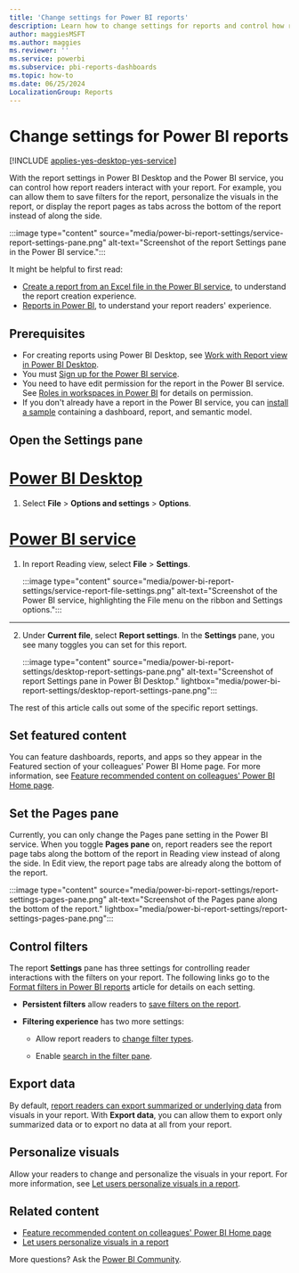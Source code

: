 ```yaml
---
title: 'Change settings for Power BI reports'
description: Learn how to change settings for reports and control how report readers interact with your reports in Power BI Desktop and the Power BI service.
author: maggiesMSFT
ms.author: maggies
ms.reviewer: ''
ms.service: powerbi
ms.subservice: pbi-reports-dashboards
ms.topic: how-to
ms.date: 06/25/2024
LocalizationGroup: Reports
---
```

# Change settings for Power BI reports

[!INCLUDE [applies-yes-desktop-yes-service](../includes/applies-yes-desktop-yes-service.md)]

With the report settings in Power BI Desktop and the Power BI service, you can control how report readers interact with your report. For example, you can allow them to save filters for the report, personalize the visuals in the report, or display the report pages as tabs across the bottom of the report instead of along the side.

:::image type="content" source="media/power-bi-report-settings/service-report-settings-pane.png" alt-text="Screenshot of the report Settings pane in the Power BI service.":::

It might be helpful to first read:

- [Create a report from an Excel file in the Power BI service](service-report-create-new.md), to understand the report creation experience.
- [Reports in Power BI](../consumer/end-user-reports.md), to understand your report readers' experience.

## Prerequisites

- For creating reports using Power BI Desktop, see [Work with Report view in Power BI Desktop](desktop-report-view.md).
- You must [Sign up for the Power BI service](../fundamentals/service-self-service-signup-for-power-bi.md).
- You need to have edit permission for the report in the Power BI service. See [Roles in workspaces in Power BI](../collaborate-share/service-roles-new-workspaces.md) for details on permission.
- If you don't already have a report in the Power BI service, you can [install a sample](sample-datasets.md#install-built-in-samples) containing a dashboard, report, and semantic model.

## Open the Settings pane

# [Power BI Desktop](#tab/powerbi-desktop)

1. Select **File** > **Options and settings** > **Options**.

# [Power BI service](#tab/powerbi-service)

1. In report Reading view, select **File** > **Settings**.

    :::image type="content" source="media/power-bi-report-settings/service-report-file-settings.png" alt-text="Screenshot of the Power BI service, highlighting the File menu on the ribbon and Settings options.":::

---
2. Under **Current file**, select **Report settings**. In the **Settings** pane, you see many toggles you can set for this report.

    :::image type="content" source="media/power-bi-report-settings/desktop-report-settings-pane.png" alt-text="Screenshot of report Settings pane in Power BI Desktop." lightbox="media/power-bi-report-settings/desktop-report-settings-pane.png":::

The rest of this article calls out some of the specific report settings.

## Set featured content

You can feature dashboards, reports, and apps so they appear in the Featured section of your colleagues' Power BI Home page. For more information, see [Feature recommended content on colleagues' Power BI Home page](../collaborate-share/service-featured-content.md).

## Set the Pages pane

Currently, you can only change the Pages pane setting in the Power BI service. When you toggle **Pages pane** on, report readers see the report page tabs along the bottom of the report in Reading view instead of along the side. In Edit view, the report page tabs are already along the bottom of the report.

:::image type="content" source="media/power-bi-report-settings/report-settings-pages-pane.png" alt-text="Screenshot of the Pages pane along the bottom of the report." lightbox="media/power-bi-report-settings/report-settings-pages-pane.png":::

## Control filters

The report **Settings** pane has three settings for controlling reader interactions with the filters on your report. The following links go to the [Format filters in Power BI reports](power-bi-report-filter.md) article for details on each setting.

- **Persistent filters** allow readers to [save filters on the report](power-bi-report-filter.md#allow-saving-filters).

- **Filtering experience** has two more settings:

  - Allow report readers to [change filter types](power-bi-report-filter.md#restrict-changes-to-filter-type).

  - Enable [search in the filter pane](power-bi-report-filter.md#filters-pane-search).

## Export data

By default, [report readers can export summarized or underlying data](/power-bi/visuals/power-bi-visualization-export-data) from visuals in your report. With **Export data**, you can allow them to export only summarized data or to export no data at all from your report.

## Personalize visuals

Allow your readers to change and personalize the visuals in your report. For more information, see [Let users personalize visuals in a report](power-bi-personalize-visuals.md).

## Related content

- [Feature recommended content on colleagues' Power BI Home page](../collaborate-share/service-featured-content.md)
- [Let users personalize visuals in a report](power-bi-personalize-visuals.md)

More questions? Ask the [Power BI Community](https://community.powerbi.com/).
